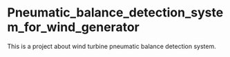 # Pneumatic_balance_detection_system_for_wind_generator
This is a project about wind turbine pneumatic balance detection system.  
